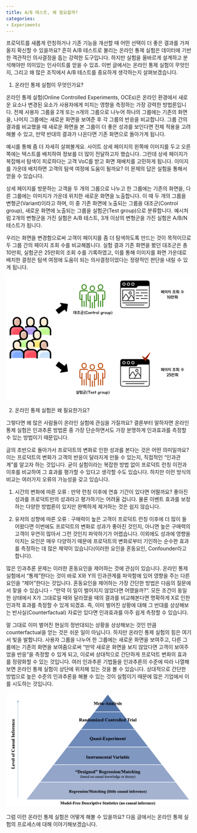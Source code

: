 ```yaml
---
title: A/B 테스트, 왜 필요할까?
categories:
- Experiments
---
```


 프로덕트를 새롭게 런칭하거나 기존 기능을 개선할 때 어떤 선택이 더 좋은 결과를 가져올지 확신할 수 있을까요? 흔히 A/B 테스트로 불리는 온라인 통제 실험은 데이터에 기반한 객관적인 의사결정을 돕는 강력한 도구입니다. 하지만 실험을 올바르게 설계하고 분석해야만 의미있는 인사이트를 얻을 수 있죠. 이번 글에서는 온라인 통제 실험이 무엇인지, 그리고 왜 많은 조직에서 A/B 테스트를 중요하게 생각하는지 살펴보겠습니다.

<!-- more -->

1. 온라인 통제 실험이 무엇인가요?

 온라인 통제 실험(Online Controlled Experiments, OCEs)은 온라인 환경에서 새로운 요소나 변경된 요소가 사용자에게 미치는 영향을 측정하는 가장 강력한 방법론입니다. 전체 사용자 그룹을 2개 또는 n개의 그룹으로 나누어 하나의 그룹에는 기존의 화면을, 나머지 그룹에는 새로운 화면을 보여준 후 각 그룹의 반응을 비교합니다. 그룹 간의 결과를 비교했을 때 새로운 화면을 본 그룹이 더 좋은 성과를 보인다면 전체 적용을 고려해볼 수 있고, 만약 반대의 결과가 나온다면 기존 화면으로 돌아가게 됩니다.

 예시를 통해 좀 더 자세히 살펴볼게요. 사이트 상세 페이지의 왼쪽에 이미지를 두고 오른쪽에는 텍스트를 배치하여 정보를 더 많이 전달하고자 했습니다. 그런데 상세 페이지가 복잡해서 탐색이 피로하다는 고객 VoC를 받고 화면 재배치를 고민하게 됩니다. 이미지를 가운데 배치하면 고객의 탐색 여정에 도움이 될까요? 이 문제의 답은 실험을 통해서 얻을 수 있습니다.

 상세 페이지를 방문하는 고객을 두 개의 그룹으로 나누고 한 그룹에는 기존의 화면을, 다른 그룹에는 이미지가 가운데 위치한 새로운 화면을 노출합니다. 이 때 두 개의 그룹을 변형군(Variant)이라고 하며, 이 중 기존 화면에 노출되는 그룹을 대조군(Control group), 새로운 화면에 노출되는 그룹을 실험군(Test group)으로 분류합니다. 예시처럼 2개의 변형군을 가진 실험은 A/B 테스트, 3개 이상의 변형군을 가진 실험은 A/B/N 테스트가 됩니다.

 우리는 화면을 변경함으로써 고객이 페이지를 좀 더 탐색하도록 만드는 것이 목적이므로 두 그룹 간의 페이지 조회 수를 비교해봅니다. 실험 결과 기존 화면을 봤던 대조군은 총 10만회, 실험군은 25만회의 조회 수를 기록하였고, 이를 통해 이미지를 화면 가운데로 배치한 결정은 탐색 여정에 도움이 되는 의사결정이었다는 정량적인 판단을 내릴 수 있게 됩니다.

 ![created with Flaticon icons](/assets/images/experiment/experiment-1-1.png)


2. 온라인 통제 실험은 왜 필요한가요?

 그렇다면 왜 많은 사람들이 온라인 실험에 관심을 가질까요? 결론부터 말하자면 온라인 통제 실험은 인과추론 방법론 중 가장 단순하면서도 가장 분명하게 인과효과를 측정할 수 있는 방법이기 때문입니다.

 글의 초반으로 돌아가서 프로덕트의 변화로 인한 성과를 본다는 것은 어떤 의미일까요? 이는 프로덕트의 변화가 고객의 반응이 달라지게 만들 수 있는지, 직접적인 “인과관계”를 알고자 하는 것입니다. 굳이 실험이라는 복잡한 방법 없이 프로덕트 런칭 이전과 이후를 비교하여 그 효과를 평가할 수 있다고 생각할 수도 있습니다. 하지만 이런 방식의 비교는 여러가지 오류의 가능성을 갖고 있습니다. 

 1) 시간의 변화에 따른 오류 : 만약 런칭 이후에 연휴 기간이 있다면 어떨까요? 좋아진 성과를 프로덕트만의 성과라고 평가하기는 어려울 겁니다. 물론 이벤트 효과를 보정하는 다양한 방법론이 있지만 완벽하게 제거하는 것은 쉽지 않습니다. 

 2) 유저의 성향에 따른 오류 : 구매력이 높은 고객이 프로덕트 런칭 이후에 더 많이 들어왔다면 이번에도 프로덕트의 변화로 성과가 좋아진 것인지, 아니면 높은 구매력의 고객이 우연히 많아서 그런 것인지 파악하기가 어렵습니다. 이외에도 성과에 영향을 미치는 요인은 매우 다양하기 때문에 프로덕트의 변화로부터 기인하는 순수한 효과를 측정하는 데 많은 제약이 있습니다(이러한 요인을 혼동요인, Confounder라고 합니다).

 많은 인과추론 문제는 이러한 혼동요인을 제어하는 것에 관심이 있습니다. 온라인 통제 실험에서 “통제”한다는 것이 바로 X와 Y의 인과관계를 파악함에 있어 영향을 주는 다른 요인을 “제어”한다는 것입니다. 혼동요인을 제어하는 가장 간단한 방법은 다음의 질문에서 찾을 수 있습니다 - “만약 이 일이 벌어지지 않았다면 어땠을까?”. 모든 조건이 동일한 상태에서 X가 그대로일 때와 달라졌을 때의 결과를 비교해본다면 명확하게 X로 인한 인과적 효과를 측정할 수 있게 되겠죠. 즉, 이미 벌어진 상황에 대해 그 반대를 상상해보는 반사실(Counterfactual) 자료만 있다면 인과효과를 아주 쉽게 측정할 수 있습니다.

 말 그대로 이미 벌어진 현실의 정반대되는 상황을 상상해보는 것인 만큼 counterfactual을 얻는 것은 쉬운 일이 아닙니다. 하지만 온라인 통제 실험의 힘은 여기서 빛을 발합니다. 사용자 그룹을 나누어 한 그룹에는 새로운 화면을 보여주고, 다른 그룹에는 기존의 화면을 보여줌으로써 “만약 새로운 화면을 보지 않았다면 고객이 보여주었을 반응”을 측정할 수 있게 되고, 이로써 상대적으로 간단하게 프로덕트 변화의 효과를 정량화할 수 있는 것입니다. 여러 인과추론 기법들을 인과추론의 수준에 따라 나열해보면 온라인 통제 실험이 상단에 위치해 있는 것을 볼 수 있습니다. 상대적으로 간단한 방법으로 높은 수준의 인과추론을 해볼 수 있는 것이 실험이기 때문에 많은 기업에서 이를 시도하는 것입니다.

 ![Youtube 인과추론의 데이터 과학](/assets/images/experiment/experiment-1-2.png)

 그럼 이런 온라인 통제 실험은 어떻게 해볼 수 있을까요? 다음 글에서는 온라인 통제 실험의 프로세스에 대해 이야기해보겠습니다.


 
